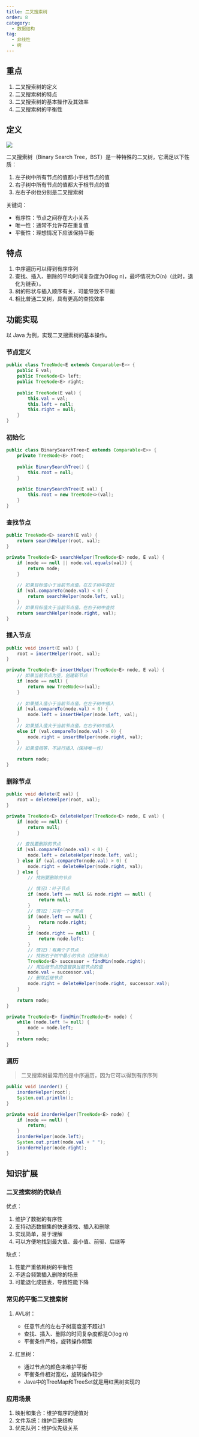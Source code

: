 ```yaml
---
title: 二叉搜索树
order: 8
category:
  - 数据结构
tag:
  - 非线性
  - 树
---
```


## 重点
1. 二叉搜索树的定义
2. 二叉搜索树的特点
3. 二叉搜索树的基本操作及其效率
4. 二叉搜索树的平衡性

## 定义
![](https://raw.githubusercontent.com/zhongyuan202020/coder-notes-image/main/public/data-structrue/bst/bst.png)

二叉搜索树（Binary Search Tree，BST）是一种特殊的二叉树，它满足以下性质：
1. 左子树中所有节点的值都小于根节点的值
2. 右子树中所有节点的值都大于根节点的值
3. 左右子树也分别是二叉搜索树

关键词：
- 有序性：节点之间存在大小关系
- 唯一性：通常不允许存在重复值
- 平衡性：理想情况下应该保持平衡

## 特点
1. 中序遍历可以得到有序序列
2. 查找、插入、删除的平均时间复杂度为O(log n)，最坏情况为O(n)（此时，退化为链表）。
3. 树的形状与插入顺序有关，可能导致不平衡
4. 相比普通二叉树，具有更高的查找效率

## 功能实现
以 Java 为例，实现二叉搜索树的基本操作。

### 节点定义
```java
public class TreeNode<E extends Comparable<E>> {
    public E val;
    public TreeNode<E> left;
    public TreeNode<E> right;
    
    public TreeNode(E val) {
        this.val = val;
        this.left = null;
        this.right = null;
    }
}
```

### 初始化
```java
public class BinarySearchTree<E extends Comparable<E>> {
    private TreeNode<E> root;
    
    public BinarySearchTree() {
        this.root = null;
    }
    
    public BinarySearchTree(E val) {
        this.root = new TreeNode<>(val);
    }
}
```

### 查找节点
```java
public TreeNode<E> search(E val) {
    return searchHelper(root, val);
}

private TreeNode<E> searchHelper(TreeNode<E> node, E val) {
    if (node == null || node.val.equals(val)) {
        return node;
    }
    
    // 如果目标值小于当前节点值，在左子树中查找
    if (val.compareTo(node.val) < 0) {
        return searchHelper(node.left, val);
    }
    // 如果目标值大于当前节点值，在右子树中查找
    return searchHelper(node.right, val);
}
```

### 插入节点
```java
public void insert(E val) {
    root = insertHelper(root, val);
}

private TreeNode<E> insertHelper(TreeNode<E> node, E val) {
    // 如果当前节点为空，创建新节点
    if (node == null) {
        return new TreeNode<>(val);
    }
    
    // 如果插入值小于当前节点值，在左子树中插入
    if (val.compareTo(node.val) < 0) {
        node.left = insertHelper(node.left, val);
    }
    // 如果插入值大于当前节点值，在右子树中插入
    else if (val.compareTo(node.val) > 0) {
        node.right = insertHelper(node.right, val);
    }
    // 如果值相等，不进行插入（保持唯一性）
    
    return node;
}
```

### 删除节点
```java
public void delete(E val) {
    root = deleteHelper(root, val);
}

private TreeNode<E> deleteHelper(TreeNode<E> node, E val) {
    if (node == null) {
        return null;
    }
    
    // 查找要删除的节点
    if (val.compareTo(node.val) < 0) {
        node.left = deleteHelper(node.left, val);
    } else if (val.compareTo(node.val) > 0) {
        node.right = deleteHelper(node.right, val);
    } else {
        // 找到要删除的节点
        
        // 情况1：叶子节点
        if (node.left == null && node.right == null) {
            return null;
        }
        // 情况2：只有一个子节点
        if (node.left == null) {
            return node.right;
        }
        if (node.right == null) {
            return node.left;
        }
        // 情况3：有两个子节点
        // 找到右子树中最小的节点（后继节点）
        TreeNode<E> successor = findMin(node.right);
        // 用后继节点的值替换当前节点的值
        node.val = successor.val;
        // 删除后继节点
        node.right = deleteHelper(node.right, successor.val);
    }
    
    return node;
}

private TreeNode<E> findMin(TreeNode<E> node) {
    while (node.left != null) {
        node = node.left;
    }
    return node;
}
```

### 遍历
> 二叉搜索树最常用的是中序遍历，因为它可以得到有序序列

```java
public void inorder() {
    inorderHelper(root);
    System.out.println();
}

private void inorderHelper(TreeNode<E> node) {
    if (node == null) {
        return;
    }
    inorderHelper(node.left);
    System.out.print(node.val + " ");
    inorderHelper(node.right);
}
```

## 知识扩展
### 二叉搜索树的优缺点
优点：
1. 维护了数据的有序性
2. 支持动态数据集的快速查找、插入和删除
3. 实现简单，易于理解
4. 可以方便地找到最大值、最小值、前驱、后继等

缺点：
1. 性能严重依赖树的平衡性
2. 不适合频繁插入删除的场景
3. 可能退化成链表，导致性能下降

### 常见的平衡二叉搜索树
1. AVL树：
   - 任意节点的左右子树高度差不超过1
   - 查找、插入、删除的时间复杂度都是O(log n)
   - 平衡条件严格，旋转操作频繁

2. 红黑树：
   - 通过节点的颜色来维护平衡
   - 平衡条件相对宽松，旋转操作较少
   - Java中的TreeMap和TreeSet就是用红黑树实现的

### 应用场景
1. 映射和集合：维护有序的键值对
2. 文件系统：维护目录结构
4. 优先队列：维护优先级关系
